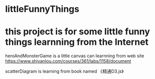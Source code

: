 # littleFunnyThings
# this project is for some little funny things learnning from the Internet

heroAndMonsterGame is a little canvas can learnning from web site https://www.shiyanlou.com/courses/361/labs/1158/document

scatterDiagram is learning from book named 《精通D3.js》
